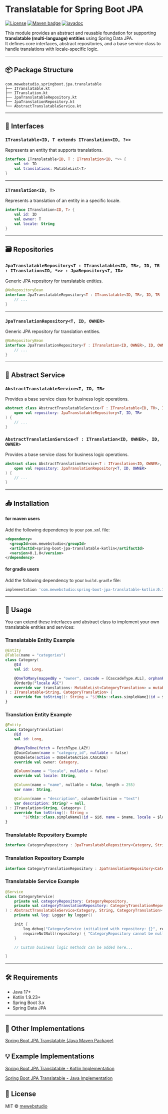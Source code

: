 # Translatable for Spring Boot JPA

[![License](https://img.shields.io/badge/License-MIT-blue.svg)](https://opensource.org/licenses/MIT)
[![Maven badge](https://maven-badges.herokuapp.com/maven-central/com.mewebstudio/spring-boot-jpa-translatable-kotlin/badge.svg?style=flat)](https://central.sonatype.com/artifact/com.mewebstudio/spring-boot-jpa-translatable-kotlin)
[![javadoc](https://javadoc.io/badge2/com.mewebstudio/spring-boot-jpa-translatable-kotlin/javadoc.svg)](https://javadoc.io/doc/com.mewebstudio/spring-boot-jpa-translatable-kotlin)

This module provides an abstract and reusable foundation for supporting **translatable (multi-language) entities** using Spring Data JPA.  
It defines core interfaces, abstract repositories, and a base service class to handle translations with locale-specific logic.

---

## 📦 Package Structure

```
com.mewebstudio.springboot.jpa.translatable
├── ITranslatable.kt
├── ITranslation.kt
├── JpaTranslatableRepository.kt
├── JpaTranslationRepository.kt
└── AbstractTranslatableService.kt
```

---

## 🧩 Interfaces

### `ITranslatable<ID, T extends ITranslation<ID, ?>>`

Represents an entity that supports translations.

```kotlin
interface ITranslatable<ID, T : ITranslation<ID, *>> {
    val id: ID
    val translations: MutableList<T>
}
```

---

### `ITranslation<ID, T>`

Represents a translation of an entity in a specific locale.

```kotlin
interface ITranslation<ID, T> {
    val id: ID
    val owner: T
    val locale: String
}
```

---

## 🗃 Repositories

### `JpaTranslatableRepository<T : ITranslatable<ID, TR>, ID, TR : ITranslation<ID, *>> : JpaRepository<T, ID>`

Generic JPA repository for translatable entities.

```kotlin
@NoRepositoryBean
interface JpaTranslatableRepository<T : ITranslatable<ID, TR>, ID, TR : ITranslation<ID, *>> : JpaRepository<T, ID> {
    // ...
}
```

---

### `JpaTranslationRepository<T, ID, OWNER>`

Generic JPA repository for translation entities.

```kotlin
@NoRepositoryBean
interface JpaTranslationRepository<T : ITranslation<ID, OWNER>, ID, OWNER> : JpaRepository<T, ID> {
    // ...
}
```

---

## 🧠 Abstract Service

### `AbstractTranslatableService<T, ID, TR>`

Provides a base service class for business logic operations.

```kotlin
abstract class AbstractTranslatableService<T : ITranslatable<ID, TR>, ID, TR : ITranslation<ID, *>>(
    open val repository: JpaTranslatableRepository<T, ID, TR>
) {
    // ...
}
```

### `AbstractTranslationService<T : ITranslation<ID, OWNER>, ID, OWNER>`

Provides a base service class for business logic operations.

```kotlin
abstract class AbstractTranslationService<T : ITranslation<ID, OWNER>, ID, OWNER>(
    open val repository: JpaTranslationRepository<T, ID, OWNER>
) {
    // ...
}
```

---

## 📥 Installation

#### for maven users
Add the following dependency to your `pom.xml` file:
```xml
<dependency>
  <groupId>com.mewebstudio</groupId>
  <artifactId>spring-boot-jpa-translatable-kotlin</artifactId>
  <version>0.1.0</version>
</dependency>
```
#### for gradle users
Add the following dependency to your `build.gradle` file:
```groovy
implementation 'com.mewebstudio:spring-boot-jpa-translatable-kotlin:0.1.0'
```

---

## 📌 Usage

You can extend these interfaces and abstract class to implement your own translatable entities and services:

### Translatable Entity Example
```kotlin
@Entity
@Table(name = "categories")
class Category(
    @Id
    val id: Long,

    @OneToMany(mappedBy = "owner", cascade = [CascadeType.ALL], orphanRemoval = true, fetch = FetchType.LAZY)
    @OrderBy("locale ASC")
    override var translations: MutableList<CategoryTranslation> = mutableListOf(),
) : ITranslatable<String, CategoryTranslation> {
    override fun toString(): String = "${this::class.simpleName}(id = $id)"
}
```

### Translation Entity Example
```kotlin
@Entity
class CategoryTranslation(
    @Id
    val id: Long,

    @ManyToOne(fetch = FetchType.LAZY)
    @JoinColumn(name = "category_id", nullable = false)
    @OnDelete(action = OnDeleteAction.CASCADE)
    override val owner: Category,

    @Column(name = "locale", nullable = false)
    override val locale: String,

    @Column(name = "name", nullable = false, length = 255)
    var name: String,

    @Column(name = "description", columnDefinition = "text")
    var description: String? = null,
) : ITranslation<String, Category> {
    override fun toString(): String =
        "${this::class.simpleName}(id = $id, name = $name, locale = $locale, owner = $owner)"
}
```

### Translatable Repository Example
```kotlin
interface CategoryRepository : JpaTranslatableRepository<Category, String, CategoryTranslation>
```

### Translation Repository Example
```kotlin
interface CategoryTranslationRepository : JpaTranslationRepository<CategoryTranslation, String, Category>
```

### Translatable Service Example
```kotlin
@Service
class CategoryService(
    private val categoryRepository: CategoryRepository,
    private val categoryTranslationRepository: CategoryTranslationRepository
) : AbstractTranslatableService<Category, String, CategoryTranslation>(categoryRepository) {
    private val log: Logger by logger()

    init {
        log.debug("CategoryService initialized with repository: {}", repository)
        requireNotNull(repository) { "CategoryRepository cannot be null" }
    }

    // Custom business logic methods can be added here...

}
```

---

## 🛠 Requirements

- Java 17+
- Kotlin 1.9.23+
- Spring Boot 3.x
- Spring Data JPA

---

## 🔁 Other Implementations

[Spring Boot JPA Translatable (Java Maven Package)](https://github.com/mewebstudio/spring-boot-jpa-translatable)

## 💡 Example Implementations

[Spring Boot JPA Translatable - Kotlin Implementation](https://github.com/mewebstudio/spring-boot-jpa-translatable-kotlin-impl)

[Spring Boot JPA Translatable - Java Implementation](https://github.com/mewebstudio/spring-boot-jpa-translatable-java-impl)

## 📃 License

MIT © [mewebstudio](https://github.com/mewebstudio)
